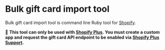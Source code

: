 # Bulk gift card import tool

Bulk gift card import tool is command line Ruby tool for [Shopify](https://www.shopify.com/).

:rotating_light: **This tool can only be used with [Shopify Plus](https://www.shopify.com/plus). You must create a custom app and request the gift card API endpoint to be enabled via [Shopify Plus Support](https://help.shopify.com/en/support).**
